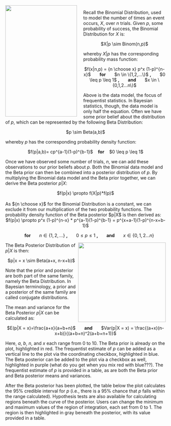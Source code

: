 <img src="http://i.stack.imgur.com/hN4lW.png" width="225" height="350" align="left" style="margin-right: 20px;">

Recall the Binomial Distribution, used to model the number of times an event occurs, $X$, over $n$ trials. Given $p$, some probability of success, the Binomial Distribution for $X$ is:

<center> $X|p \sim Binom(n,p)$</center>

whereby $X|p$ has the corresponding probability mass function:

<center>$f(x|n,p) = {n \choose x} p^x (1-p)^{n-x}$ &nbsp;&nbsp;&nbsp;&nbsp;&nbsp; <b> for </b> &nbsp;&nbsp;&nbsp;&nbsp;&nbsp; $n \in \{1,2,...\}$ <b>, </b> &nbsp;&nbsp;&nbsp;&nbsp;&nbsp; $0 \leq p \leq 1$ <b>, </b> &nbsp;&nbsp;&nbsp;&nbsp;&nbsp; <b> and </b> &nbsp;&nbsp;&nbsp;&nbsp;&nbsp; $x \in \{0,1,2...n\}$ </center>

Above is the data model, the focus of frequentist statistics. In Bayesian statistics, though, the data model is only half the equation. Often we have some prior belief about the distribution of $p$, which can be represented by the following Beta Distribution:

<center> $p \sim Beta(a,b)$ </center>

whereby $p$ has the corresponding probability density function:

<center>$f(p|a,b)= cp^{a-1}(1-p)^{b-1}$ &nbsp;&nbsp; <b>for</b> &nbsp;&nbsp; $0 \leq p \leq 1$</center>

Once we have observed some number of trials, $n$, we can add these observations to our prior beliefs about $p$. Both the Binomial data model and the Beta prior can then be combined into a posterior distribution of $p$. By multiplying the Binomial data model and the Beta prior together, we can derive the Beta posterior $p|X$:

<center> $f(p|x) \propto f(X|p)*f(p)$</center>

<br>
As ${n \choose x}$ for the Binomial Distribution is a constant, we can exclude it from our multiplication of the two probability functions. The probability density function of the Beta posterior $p|X$ is then derived as:

<center>$f(p|x) \propto p^x (1-p)^{n-x} * p^{a-1}(1-p)^{b-1} = p^{x+a-1}(1-p)^{n-x+b-1}$

&nbsp;&nbsp;&nbsp;&nbsp;&nbsp; <b> for </b> &nbsp;&nbsp;&nbsp;&nbsp;&nbsp; $n \in \{1,2,...\}$ <b>, </b> &nbsp;&nbsp;&nbsp;&nbsp;&nbsp; $0 \leq p \leq 1$ <b>, </b> &nbsp;&nbsp;&nbsp;&nbsp;&nbsp; <b> and </b> &nbsp;&nbsp;&nbsp;&nbsp;&nbsp; $x \in \{0,1,2...n\}$</center>

<img src="http://i1.cpcache.com/product_zoom/683200970/feeling_marginally_significant_mug.jpg?height=460&width=460&padToSquare=true" width="275" height="250" align="right">

The Beta Posterior Distribution of $p|X$ is then:

<center>$p|x = x \sim Beta(a+x, n-x+b)$</center>

Note that the prior and posterior are both part of the same family, namely the Beta Distribution. In Bayesian terminology, a prior and a posterior of the same family are called conjugate distributions.

The mean and variance for the Beta Posterior $p|X$ can be calculated as:

<center>$E(p|X = x)=\frac{a+x}{a+b+n}$ &nbsp;&nbsp;&nbsp;&nbsp;&nbsp; <b> and </b> &nbsp;&nbsp;&nbsp;&nbsp;&nbsp; $Var(p|X = x) = \frac{(a+x)(n-x+b)}{(a+b+n)^2(a+b+n+1)}$
</center>

Here, $a$, $b$, $n$, and $x$ each range from 0 to 10. The Beta prior is already on the plot, highlighted in red. The frequentist estimate of $p$ can be added as a vertical line to the plot via the coordinating checkbox, highlighted in blue. The Beta posterior can be added to the plot via a checkbox as well, highlighted in purple (what do you get when you mix red with blue???). The frequentist estimate of $p$ is provided in a table, as are both the Beta prior and Beta posterior means and variances. 

After the Beta posterior has been plotted, the table below the plot calculates the 95% credible interval for $p$ (i.e., there is a 95% chance that $p$ falls within the range calculated). Hypothesis tests are also available for calculating regions beneath the curve of the posterior. Users can change the minimum and maximum values of the region of integration, each set from 0 to 1. The region is then highlighted in gray beneath the posterior, with its value provided in a table.
